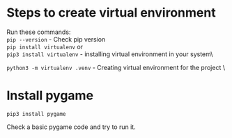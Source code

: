 # Steps to create virtual environment

Run these commands: \
    ``pip --version`` - Check pip version \
``pip install virtualenv`` or \
``pip3 install virtualenv`` - installing virtual environment in your system\

``python3 -m virtualenv .venv`` - Creating virtual environment for the project \

# Install pygame
``pip3 install pygame``

Check a basic pygame code and try to run it.

